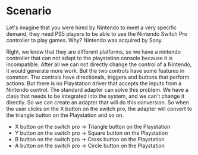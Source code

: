 # Scenario

Let's imagine that you were hired by Nintendo to meet a very specific demand, they need PS5 players to be able to use the Nintendo Switch Pro controller to play games. Why? Nintendo was acquired by Sony.

Right, we know that they are different platforms, so we have a nintendo controller that can not adapt to the playstation console because it is incompatible. After all we can not directly change the control of a Nintendo, it would generate more work. But the two controls have some features in common. The controls have directionals, triggers and buttons that perform actions. But there is no Playstation driver that accepts the inputs from a Nintendo control. The standard adapter can solve this problem. We have a class that needs to be integrated into the system, and we can't change it directly. So we can create an adapter that will do this conversion. So when the user clicks on the X button on the switch pro, the adapter will convert to the triangle button on the Playstation and so on.

- X button on the switch pro -> Triangle button on the Playstation
- Y button on the switch pro -> Square button on the Playstation
- B button on the switch pro -> Cross button on the Playstation
- A button on the switch pro -> Circle button on the Playstation
